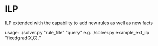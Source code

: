 # ILP
ILP extended with the capability to add new rules as well as new facts

usage: ./solver.py "rule_file" "query"
e.g. ./solver.py example_ext_ilp "fixedgrad(X,C)."
